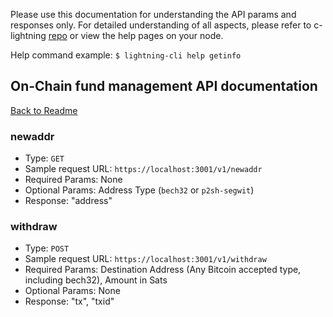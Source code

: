Please use this documentation for understanding the API params and responses only.
For detailed understanding of all aspects, please refer to c-lightning [repo](https://github.com/ElementsProject/lightning) or view the help pages on your node.

Help command example: `$ lightning-cli help getinfo`

## On-Chain fund management API documentation
[Back to Readme](../README.md)

### newaddr
- Type: `GET`
- Sample request URL: `https://localhost:3001/v1/newaddr`
- Required Params: None
- Optional Params: Address Type (`bech32` or `p2sh-segwit`)
- Response:
"address"

### withdraw
- Type: `POST`
- Sample request URL: `https://localhost:3001/v1/withdraw`
- Required Params: Destination Address (Any Bitcoin accepted type, including bech32), Amount in Sats
- Optional Params: None
- Response:
"tx", "txid"